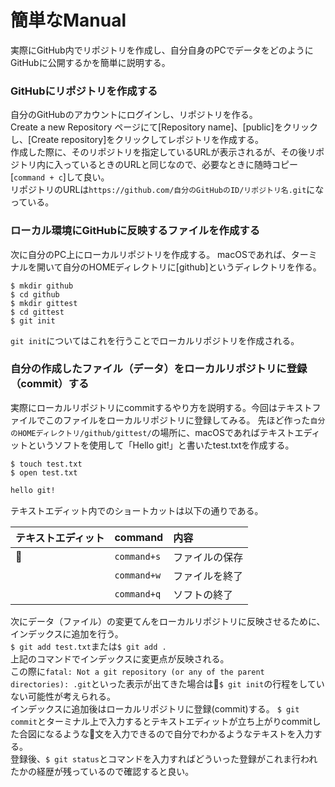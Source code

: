 # 簡単なManual

実際にGitHub内でリポジトリを作成し、自分自身のPCでデータをどのようにGitHubに公開するかを簡単に説明する。

### GitHubにリポジトリを作成する
自分のGitHubのアカウントにログインし、リポジトリを作る。  
Create a new Repository ページにて[Repository name]、[public]をクリックし、[Create repository]をクリックしてレポジトリを作成する。  
作成した際に、そのリポジトリを指定しているURLが表示されるが、その後リポジトリ内に入っているときのURLと同じなので、必要なときに随時コピー[`command + c`]して良い。  
リポジトリのURLは`https://github.com/自分のGitHubのID/リポジトリ名.git`になっている。

### ローカル環境にGitHubに反映するファイルを作成する
次に自分のPC上にローカルリポジトリを作成する。
macOSであれば、ターミナルを開いて自分のHOMEディレクトリに[github]というディレクトリを作る。
```php:terminal
$ mkdir github
$ cd github
$ mkdir gittest
$ cd gittest
$ git init
```

`git init`についてはこれを行うことでローカルリポジトリを作成される。

### 自分の作成したファイル（データ）をローカルリポジトリに登録（commit）する

実際にローカルリポジトリにcommitするやり方を説明する。今回はテキストファイルでこのファイルをローカルリポジトリに登録してみる。
先ほど作った`自分のHOMEディレクトリ/github/gittest/`の場所に、macOSであればテキストエディットというソフトを使用して「Hello git!」と書いたtest.txtを作成する。
```php:terminal
$ touch test.txt
$ open test.txt
```

```php:test.txt
hello git!
```

テキストエディット内でのショートカットは以下の通りである。  

|テキストエディット|command|内容|   
|:---|:---|:---|  
||`command+s`|ファイルの保存|  
||`command+w`|ファイルを終了|  
||`command+q`|ソフトの終了|

次にデータ（ファイル）の変更てんをローカルリポジトリに反映させるために、インデックスに追加を行う。  
`$ git add test.txt`または`$ git add .`  
上記のコマンドでインデックスに変更点が反映される。  
この際に`fatal: Not a git repository (or any of the parent directories): .git`といった表示が出てきた場合は`$ git init`の行程をしていない可能性が考えられる。  
インデックスに追加後はローカルリポジトリに登録(commit)する。
`$ git commit`とターミナル上で入力するとテキストエディットが立ち上がりcommitした合図になるような文を入力できるので自分でわかるようなテキストを入力する。  
登録後、`$ git status`とコマンドを入力すればどういった登録がこれま行われたかの経歴が残っているので確認すると良い。
